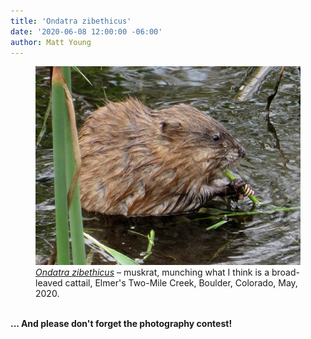 ```yaml
---
title: 'Ondatra zibethicus'
date: '2020-06-08 12:00:00 -06:00'
author: Matt Young
---
```

<figure>
<img src="/uploads/2020/IMG_3570_Muskrat_600.jpg" alt="Muskrat"/>
<figcaption><i><a href="https://en.wikipedia.org/wiki/Muskrat">Ondatra zibethicus</a></i> &ndash; muskrat, munching what I think is a broad-leaved cattail, Elmer's Two-Mile Creek, Boulder, Colorado, May, 2020. 
</figcaption>
</figure>
<br/>
<strong>... And please don't forget the photography contest!</strong>
